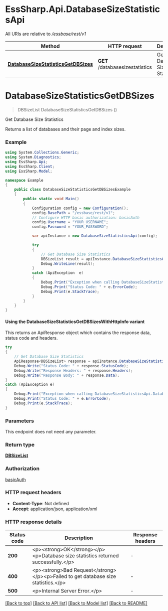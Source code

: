 # EssSharp.Api.DatabaseSizeStatisticsApi

All URIs are relative to */essbase/rest/v1*

| Method | HTTP request | Description |
|--------|--------------|-------------|
| [**DatabaseSizeStatisticsGetDBSizes**](DatabaseSizeStatisticsApi.md#databasesizestatisticsgetdbsizes) | **GET** /databasesizestatistics | Get Database Size Statistics |

<a id="databasesizestatisticsgetdbsizes"></a>
# **DatabaseSizeStatisticsGetDBSizes**
> DBSizeList DatabaseSizeStatisticsGetDBSizes ()

Get Database Size Statistics

<p>Returns a list of databases and their page and index sizes.</p>

### Example
```csharp
using System.Collections.Generic;
using System.Diagnostics;
using EssSharp.Api;
using EssSharp.Client;
using EssSharp.Model;

namespace Example
{
    public class DatabaseSizeStatisticsGetDBSizesExample
    {
        public static void Main()
        {
            Configuration config = new Configuration();
            config.BasePath = "/essbase/rest/v1";
            // Configure HTTP basic authorization: basicAuth
            config.Username = "YOUR_USERNAME";
            config.Password = "YOUR_PASSWORD";

            var apiInstance = new DatabaseSizeStatisticsApi(config);

            try
            {
                // Get Database Size Statistics
                DBSizeList result = apiInstance.DatabaseSizeStatisticsGetDBSizes();
                Debug.WriteLine(result);
            }
            catch (ApiException  e)
            {
                Debug.Print("Exception when calling DatabaseSizeStatisticsApi.DatabaseSizeStatisticsGetDBSizes: " + e.Message);
                Debug.Print("Status Code: " + e.ErrorCode);
                Debug.Print(e.StackTrace);
            }
        }
    }
}
```

#### Using the DatabaseSizeStatisticsGetDBSizesWithHttpInfo variant
This returns an ApiResponse object which contains the response data, status code and headers.

```csharp
try
{
    // Get Database Size Statistics
    ApiResponse<DBSizeList> response = apiInstance.DatabaseSizeStatisticsGetDBSizesWithHttpInfo();
    Debug.Write("Status Code: " + response.StatusCode);
    Debug.Write("Response Headers: " + response.Headers);
    Debug.Write("Response Body: " + response.Data);
}
catch (ApiException e)
{
    Debug.Print("Exception when calling DatabaseSizeStatisticsApi.DatabaseSizeStatisticsGetDBSizesWithHttpInfo: " + e.Message);
    Debug.Print("Status Code: " + e.ErrorCode);
    Debug.Print(e.StackTrace);
}
```

### Parameters
This endpoint does not need any parameter.
### Return type

[**DBSizeList**](DBSizeList.md)

### Authorization

[basicAuth](../README.md#basicAuth)

### HTTP request headers

 - **Content-Type**: Not defined
 - **Accept**: application/json, application/xml


### HTTP response details
| Status code | Description | Response headers |
|-------------|-------------|------------------|
| **200** | &lt;p&gt;&lt;strong&gt;OK&lt;/strong&gt;&lt;/p&gt;&lt;p&gt;Database size statistics returned successfully.&lt;/p&gt; |  -  |
| **400** | &lt;p&gt;&lt;strong&gt;Bad Request&lt;/strong&gt;&lt;/p&gt;&lt;p&gt;Failed to get database size statistics.&lt;/p&gt; |  -  |
| **500** | &lt;p&gt;Internal Server Error.&lt;/p&gt; |  -  |

[[Back to top]](#) [[Back to API list]](../README.md#documentation-for-api-endpoints) [[Back to Model list]](../README.md#documentation-for-models) [[Back to README]](../README.md)

